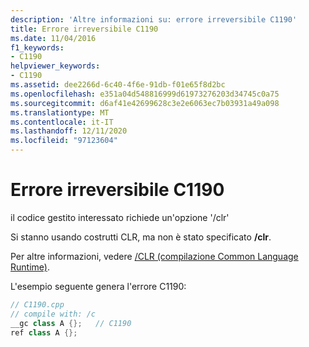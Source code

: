 ```yaml
---
description: 'Altre informazioni su: errore irreversibile C1190'
title: Errore irreversibile C1190
ms.date: 11/04/2016
f1_keywords:
- C1190
helpviewer_keywords:
- C1190
ms.assetid: dee2266d-6c40-4f6e-91db-f01e65f8d2bc
ms.openlocfilehash: e351a04d548816999d61973276203d34745c0a75
ms.sourcegitcommit: d6af41e42699628c3e2e6063ec7b03931a49a098
ms.translationtype: MT
ms.contentlocale: it-IT
ms.lasthandoff: 12/11/2020
ms.locfileid: "97123604"
---
```

# <a name="fatal-error-c1190"></a>Errore irreversibile C1190

il codice gestito interessato richiede un'opzione '/clr'

Si stanno usando costrutti CLR, ma non è stato specificato **/clr**.

Per altre informazioni, vedere [/CLR (compilazione Common Language Runtime)](../../build/reference/clr-common-language-runtime-compilation.md).

L'esempio seguente genera l'errore C1190:

```cpp
// C1190.cpp
// compile with: /c
__gc class A {};   // C1190
ref class A {};
```
